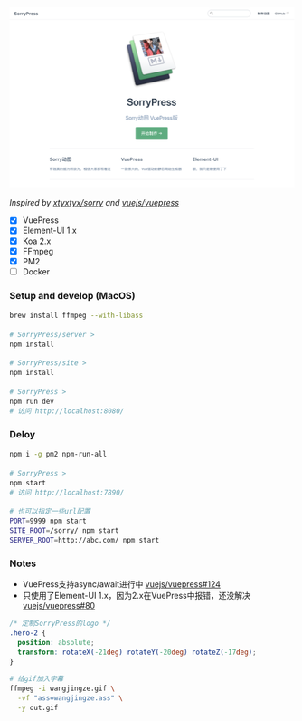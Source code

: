 <img width="600" src="pic01.png">

*Inspired by [xtyxtyx/sorry](https://github.com/xtyxtyx/sorry) and [vuejs/vuepress](https://github.com/vuejs/vuepress)*

- [x] VuePress
- [x] Element-UI 1.x
- [x] Koa 2.x
- [x] FFmpeg
- [x] PM2
- [ ] Docker

### Setup and develop (MacOS)

``` sh
brew install ffmpeg --with-libass

# SorryPress/server >
npm install

# SorryPress/site >
npm install

# SorryPress >
npm run dev
# 访问 http://localhost:8080/
```

### Deloy

``` sh
npm i -g pm2 npm-run-all

# SorryPress >
npm start
# 访问 http://localhost:7890/

# 也可以指定一些url配置
PORT=9999 npm start
SITE_ROOT=/sorry/ npm start
SERVER_ROOT=http://abc.com/ npm start
```

### Notes

- VuePress支持async/await进行中 [vuejs/vuepress#124](https://github.com/vuejs/vuepress/issues/124)
- 只使用了Element-UI 1.x，因为2.x在VuePress中报错，还没解决 [vuejs/vuepress#80](https://github.com/vuejs/vuepress/pull/80)

``` css
/* 定制SorryPress的logo */
.hero-2 {
  position: absolute;
  transform: rotateX(-21deg) rotateY(-20deg) rotateZ(-17deg);
}
```

``` sh
# 给gif加入字幕
ffmpeg -i wangjingze.gif \
  -vf "ass=wangjingze.ass" \
  -y out.gif
```
